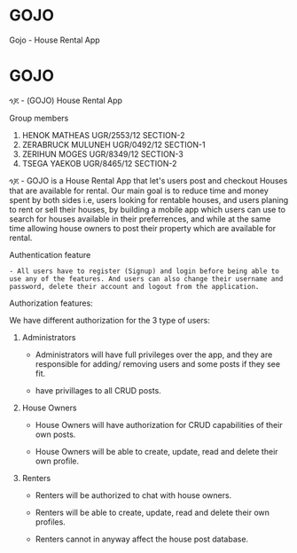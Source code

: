 # GOJO
Gojo - House Rental App
# GOJO

ጎጆ - (GOJO) House Rental App

Group members

1. HENOK MATHEAS UGR/2553/12 SECTION-2
2. ZERABRUCK MULUNEH UGR/0492/12 SECTION-1
3. ZERIHUN MOGES UGR/8349/12 SECTION-3
4. TSEGA YAEKOB UGR/8465/12 SECTION-2

ጎጆ - GOJO is a House Rental App that let's users post and checkout Houses that are available for rental. Our main goal is to reduce time and money spent by both sides i.e, users looking for rentable houses, and users planing to rent or sell their houses, by building a mobile app which users can use to search for houses available in their preferrences, and while at the same time allowing house owners to post their property which are available for rental.

Authentication feature

    - All users have to register (Signup) and login before being able to use any of the features. And users can also change their username and password, delete their account and logout from the application. 

Authorization features:

We have different authorization for the 3 type of users:

1. Administrators

   - Administrators will have full privileges over the app, and they are responsible for adding/ removing users and some posts if they see fit.

   - have privillages to all CRUD posts.

2. House Owners

   - House Owners will have authorization for CRUD capabilities of their own posts.

   - House Owners will be able to create, update, read and delete their own profile.

3. Renters

   - Renters will be authorized to chat with house owners.

   - Renters will be able to create, update, read and delete their own profiles.

   - Renters cannot in anyway affect the house post database.

